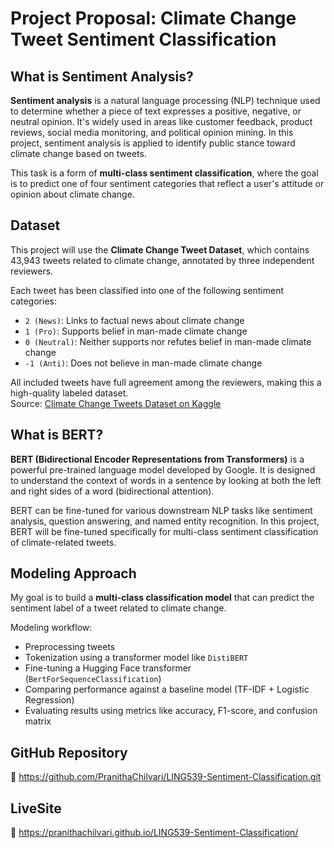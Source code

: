# Project Proposal: Climate Change Tweet Sentiment Classification

## What is Sentiment Analysis?

**Sentiment analysis** is a natural language processing (NLP) technique used to determine whether a piece of text expresses a positive, negative, or neutral opinion. It's widely used in areas like customer feedback, product reviews, social media monitoring, and political opinion mining. In this project, sentiment analysis is applied to identify public stance toward climate change based on tweets.

This task is a form of **multi-class sentiment classification**, where the goal is to predict one of four sentiment categories that reflect a user's attitude or opinion about climate change.

## Dataset
This project will use the **Climate Change Tweet Dataset**, which contains 43,943 tweets related to climate change, annotated by three independent reviewers.

Each tweet has been classified into one of the following sentiment categories:

- `2 (News)`: Links to factual news about climate change  
- `1 (Pro)`: Supports belief in man-made climate change  
- `0 (Neutral)`: Neither supports nor refutes belief in man-made climate change  
- `-1 (Anti)`: Does not believe in man-made climate change  

All included tweets have full agreement among the reviewers, making this a high-quality labeled dataset.  
Source: [Climate Change Tweets Dataset on Kaggle](https://www.kaggle.com/datasets/sbhatti/Climate-Change-Tweet-Dataset)

## What is BERT?

**BERT (Bidirectional Encoder Representations from Transformers)** is a powerful pre-trained language model developed by Google. It is designed to understand the context of words in a sentence by looking at both the left and right sides of a word (bidirectional attention). 

BERT can be fine-tuned for various downstream NLP tasks like sentiment analysis, question answering, and named entity recognition. In this project, BERT will be fine-tuned specifically for multi-class sentiment classification of climate-related tweets.

## Modeling Approach
My goal is to build a **multi-class classification model** that can predict the sentiment label of a tweet related to climate change.

Modeling workflow:
- Preprocessing tweets 
- Tokenization using a transformer model like `DistiBERT`
- Fine-tuning a Hugging Face transformer (`BertForSequenceClassification`)
- Comparing performance against a baseline model (TF-IDF + Logistic Regression)
- Evaluating results using metrics like accuracy, F1-score, and confusion matrix

## GitHub Repository
🔗 https://github.com/PranithaChilvari/LING539-Sentiment-Classification.git

## LiveSite
🔗 https://pranithachilvari.github.io/LING539-Sentiment-Classification/
